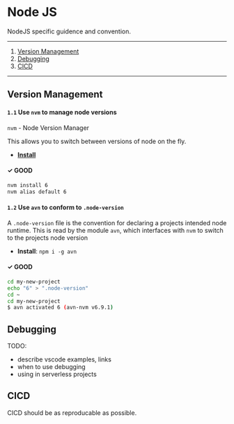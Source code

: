 # Node JS

NodeJS specific guidence and convention.

---

1. [Version Management](#version-management)
2. [Debugging](#debugging)
3. [CICD](#CICD)

---

## Version Management

#### `1.1` Use `nvm` to manage node versions

`nvm` - Node Version Manager

This allows you to switch between versions of node on the fly.

- [**Install**](https://github.com/creationix/nvm#installation)

#### ✓ GOOD

```sh
nvm install 6
nvm alias default 6
```

#### `1.2` Use `avn` to conform to `.node-version`

A `.node-version` file is the convention for declaring a projects intended node runtime.
This is read by the module `avn`, which interfaces with `nvm` to switch to the projects node version

- **Install**: `npm i -g avn`

#### ✓ GOOD

```sh
cd my-new-project
echo "6" > ".node-version"
cd ~
cd my-new-project
$ avn activated 6 (avn-nvm v6.9.1)
```

## Debugging

TODO:
  - describe vscode examples, links
  - when to use debugging
  - using in serverless projects

## CICD

CICD should be as reproducable as possible.